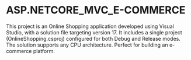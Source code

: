 # ASP.NETCORE_MVC_E-COMMERCE
 This project is an Online Shopping application developed using Visual Studio, with a solution file targeting version 17. It includes a single project (OnlineShopping.csproj) configured for both Debug and Release modes. The solution supports any CPU architecture. Perfect for building an e-commerce platform.
